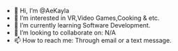 - 👋 Hi, I’m @AeKayla
- 👀 I’m interested in VR,Video Games,Cooking & etc.
- 🌱 I’m currently learning Software Development.
- 💞️ I’m looking to collaborate on: N/A
- 📫 How to reach me: Through email or a text message.

<!---
AeKayla/AeKayla is a ✨ special ✨ repository because its `README.md` (this file) appears on your GitHub profile.
You can click the Preview link to take a look at your changes.
--->
